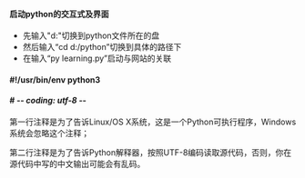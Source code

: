 #### 启动python的交互式及界面
- 先输入"d:"切换到python文件所在的盘
- 然后输入“cd d:/python”切换到具体的路径下
- 在输入“py learning.py”启动与网站的关联

####
#### #!/usr/bin/env python3
#### # -*- coding: utf-8 -*-
第一行注释是为了告诉Linux/OS X系统，这是一个Python可执行程序，Windows系统会忽略这个注释；

第二行注释是为了告诉Python解释器，按照UTF-8编码读取源代码，否则，你在源代码中写的中文输出可能会有乱码。
